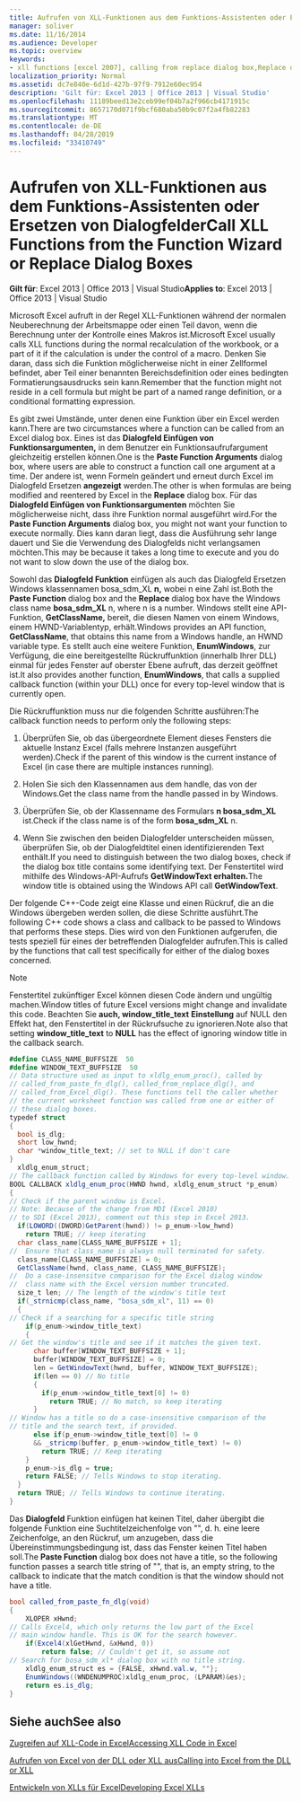 ```yaml
---
title: Aufrufen von XLL-Funktionen aus dem Funktions-Assistenten oder Ersetzen von Dialogfelder
manager: soliver
ms.date: 11/16/2014
ms.audience: Developer
ms.topic: overview
keywords:
- xll functions [excel 2007], calling from replace dialog box,Replace dialog box [Excel 2007], calling XLL functions,Function Wizard [Excel 2007], calling XLL functions,XLL functions [Excel 2007], calling from Function Wizard
localization_priority: Normal
ms.assetid: dc7e840e-6d1d-427b-97f9-7912e60ec954
description: 'Gilt für: Excel 2013 | Office 2013 | Visual Studio'
ms.openlocfilehash: 11189beed13e2ceb99ef04b7a2f966cb4171915c
ms.sourcegitcommit: 8657170d071f9bcf680aba50b9c07f2a4fb82283
ms.translationtype: MT
ms.contentlocale: de-DE
ms.lasthandoff: 04/28/2019
ms.locfileid: "33410749"
---
```

# <a name="call-xll-functions-from-the-function-wizard-or-replace-dialog-boxes"></a><span data-ttu-id="ea639-104">Aufrufen von XLL-Funktionen aus dem Funktions-Assistenten oder Ersetzen von Dialogfelder</span><span class="sxs-lookup"><span data-stu-id="ea639-104">Call XLL Functions from the Function Wizard or Replace Dialog Boxes</span></span>

 <span data-ttu-id="ea639-105">**Gilt für**: Excel 2013 | Office 2013 | Visual Studio</span><span class="sxs-lookup"><span data-stu-id="ea639-105">**Applies to**: Excel 2013 | Office 2013 | Visual Studio</span></span> 
  
<span data-ttu-id="ea639-106">Microsoft Excel aufruft in der Regel XLL-Funktionen während der normalen Neuberechnung der Arbeitsmappe oder einen Teil davon, wenn die Berechnung unter der Kontrolle eines Makros ist.</span><span class="sxs-lookup"><span data-stu-id="ea639-106">Microsoft Excel usually calls XLL functions during the normal recalculation of the workbook, or a part of it if the calculation is under the control of a macro.</span></span> <span data-ttu-id="ea639-107">Denken Sie daran, dass sich die Funktion möglicherweise nicht in einer Zellformel befindet, aber Teil einer benannten Bereichsdefinition oder eines bedingten Formatierungsausdrucks sein kann.</span><span class="sxs-lookup"><span data-stu-id="ea639-107">Remember that the function might not reside in a cell formula but might be part of a named range definition, or a conditional formatting expression.</span></span>
  
<span data-ttu-id="ea639-108">Es gibt zwei Umstände, unter denen eine Funktion über ein Excel werden kann.</span><span class="sxs-lookup"><span data-stu-id="ea639-108">There are two circumstances where a function can be called from an Excel dialog box.</span></span> <span data-ttu-id="ea639-109">Eines ist das **Dialogfeld Einfügen von Funktionsargumenten,** in dem Benutzer ein Funktionsaufrufargument gleichzeitig erstellen können.</span><span class="sxs-lookup"><span data-stu-id="ea639-109">One is the **Paste Function Arguments** dialog box, where users are able to construct a function call one argument at a time.</span></span> <span data-ttu-id="ea639-110">Der andere ist, wenn Formeln geändert und erneut durch Excel im Dialogfeld Ersetzen **angezeigt** werden.</span><span class="sxs-lookup"><span data-stu-id="ea639-110">The other is when formulas are being modified and reentered by Excel in the **Replace** dialog box.</span></span> <span data-ttu-id="ea639-111">Für das **Dialogfeld Einfügen von Funktionsargumenten** möchten Sie möglicherweise nicht, dass ihre Funktion normal ausgeführt wird.</span><span class="sxs-lookup"><span data-stu-id="ea639-111">For the **Paste Function Arguments** dialog box, you might not want your function to execute normally.</span></span> <span data-ttu-id="ea639-112">Dies kann daran liegt, dass die Ausführung sehr lange dauert und Sie die Verwendung des Dialogfelds nicht verlangsamen möchten.</span><span class="sxs-lookup"><span data-stu-id="ea639-112">This may be because it takes a long time to execute and you do not want to slow down the use of the dialog box.</span></span> 
  
<span data-ttu-id="ea639-113">Sowohl das **Dialogfeld Funktion**  einfügen als auch das Dialogfeld Ersetzen Windows klassennamen bosa_sdm_XL **n,** wobei n eine Zahl ist.</span><span class="sxs-lookup"><span data-stu-id="ea639-113">Both the **Paste Function** dialog box and the **Replace** dialog box have the Windows class name **bosa_sdm_XL** n, where n is a number.</span></span> <span data-ttu-id="ea639-114">Windows stellt eine API-Funktion, **GetClassName,** bereit, die diesen Namen von einem Windows, einem HWND-Variablentyp, erhält.</span><span class="sxs-lookup"><span data-stu-id="ea639-114">Windows provides an API function, **GetClassName**, that obtains this name from a Windows handle, an HWND variable type.</span></span> <span data-ttu-id="ea639-115">Es stellt auch eine weitere Funktion, **EnumWindows**, zur Verfügung, die eine bereitgestellte Rückruffunktion (innerhalb Ihrer DLL) einmal für jedes Fenster auf oberster Ebene aufruft, das derzeit geöffnet ist.</span><span class="sxs-lookup"><span data-stu-id="ea639-115">It also provides another function, **EnumWindows**, that calls a supplied callback function (within your DLL) once for every top-level window that is currently open.</span></span>
  
<span data-ttu-id="ea639-116">Die Rückruffunktion muss nur die folgenden Schritte ausführen:</span><span class="sxs-lookup"><span data-stu-id="ea639-116">The callback function needs to perform only the following steps:</span></span>
  
1. <span data-ttu-id="ea639-117">Überprüfen Sie, ob das übergeordnete Element dieses Fensters die aktuelle Instanz Excel (falls mehrere Instanzen ausgeführt werden).</span><span class="sxs-lookup"><span data-stu-id="ea639-117">Check if the parent of this window is the current instance of Excel (in case there are multiple instances running).</span></span>
    
2. <span data-ttu-id="ea639-118">Holen Sie sich den Klassennamen aus dem handle, das von der Windows.</span><span class="sxs-lookup"><span data-stu-id="ea639-118">Get the class name from the handle passed in by Windows.</span></span>
    
3. <span data-ttu-id="ea639-119">Überprüfen Sie, ob der Klassenname des Formulars **n bosa_sdm_XL** ist.</span><span class="sxs-lookup"><span data-stu-id="ea639-119">Check if the class name is of the form **bosa_sdm_XL** n.</span></span>
    
4. <span data-ttu-id="ea639-120">Wenn Sie zwischen den beiden Dialogfelder unterscheiden müssen, überprüfen Sie, ob der Dialogfeldtitel einen identifizierenden Text enthält.</span><span class="sxs-lookup"><span data-stu-id="ea639-120">If you need to distinguish between the two dialog boxes, check if the dialog box title contains some identifying text.</span></span> <span data-ttu-id="ea639-121">Der Fenstertitel wird mithilfe des Windows-API-Aufrufs **GetWindowText erhalten.**</span><span class="sxs-lookup"><span data-stu-id="ea639-121">The window title is obtained using the Windows API call **GetWindowText**.</span></span>
    
<span data-ttu-id="ea639-122">Der folgende C++-Code zeigt eine Klasse und einen Rückruf, die an die Windows übergeben werden sollen, die diese Schritte ausführt.</span><span class="sxs-lookup"><span data-stu-id="ea639-122">The following C++ code shows a class and callback to be passed to Windows that performs these steps.</span></span> <span data-ttu-id="ea639-123">Dies wird von den Funktionen aufgerufen, die tests speziell für eines der betreffenden Dialogfelder aufrufen.</span><span class="sxs-lookup"><span data-stu-id="ea639-123">This is called by the functions that call test specifically for either of the dialog boxes concerned.</span></span> 
  
> [!NOTE]
> <span data-ttu-id="ea639-124">Fenstertitel zukünftiger Excel können diesen Code ändern und ungültig machen.</span><span class="sxs-lookup"><span data-stu-id="ea639-124">Window titles of future Excel versions might change and invalidate this code.</span></span> <span data-ttu-id="ea639-125">Beachten Sie **auch, window_title_text** **Einstellung** auf NULL den Effekt hat, den Fenstertitel in der Rückrufsuche zu ignorieren.</span><span class="sxs-lookup"><span data-stu-id="ea639-125">Note also that setting **window_title_text** to **NULL** has the effect of ignoring window title in the callback search.</span></span> 
  
```cs
#define CLASS_NAME_BUFFSIZE  50
#define WINDOW_TEXT_BUFFSIZE  50
// Data structure used as input to xldlg_enum_proc(), called by
// called_from_paste_fn_dlg(), called_from_replace_dlg(), and
// called_from_Excel_dlg(). These functions tell the caller whether
// the current worksheet function was called from one or either of
// these dialog boxes.
typedef struct
{
  bool is_dlg;
  short low_hwnd;
  char *window_title_text; // set to NULL if don't care
}
  xldlg_enum_struct;
// The callback function called by Windows for every top-level window.
BOOL CALLBACK xldlg_enum_proc(HWND hwnd, xldlg_enum_struct *p_enum)
{
// Check if the parent window is Excel.
// Note: Because of the change from MDI (Excel 2010)
// to SDI (Excel 2013), comment out this step in Excel 2013.
  if(LOWORD((DWORD)GetParent(hwnd)) != p_enum->low_hwnd)
    return TRUE; // keep iterating
  char class_name[CLASS_NAME_BUFFSIZE + 1];
//  Ensure that class_name is always null terminated for safety.
  class_name[CLASS_NAME_BUFFSIZE] = 0;
  GetClassName(hwnd, class_name, CLASS_NAME_BUFFSIZE);
//  Do a case-insensitve comparison for the Excel dialog window
//  class name with the Excel version number truncated.
  size_t len; // The length of the window's title text
  if(_strnicmp(class_name, "bosa_sdm_xl", 11) == 0)
  {
// Check if a searching for a specific title string
    if(p_enum->window_title_text) 
    {
// Get the window's title and see if it matches the given text.
      char buffer[WINDOW_TEXT_BUFFSIZE + 1];
      buffer[WINDOW_TEXT_BUFFSIZE] = 0;
      len = GetWindowText(hwnd, buffer, WINDOW_TEXT_BUFFSIZE);
      if(len == 0) // No title
      {
        if(p_enum->window_title_text[0] != 0)
          return TRUE; // No match, so keep iterating
      }
// Window has a title so do a case-insensitive comparison of the
// title and the search text, if provided.
      else if(p_enum->window_title_text[0] != 0
      && _stricmp(buffer, p_enum->window_title_text) != 0)
        return TRUE; // Keep iterating
    }
    p_enum->is_dlg = true;
    return FALSE; // Tells Windows to stop iterating.
  }
  return TRUE; // Tells Windows to continue iterating.
}
```

<span data-ttu-id="ea639-126">Das **Dialogfeld** Funktion einfügen hat keinen Titel, daher übergibt die folgende Funktion eine Suchtitelzeichenfolge von "", d. h. eine leere Zeichenfolge, an den Rückruf, um anzugeben, dass die Übereinstimmungsbedingung ist, dass das Fenster keinen Titel haben soll.</span><span class="sxs-lookup"><span data-stu-id="ea639-126">The **Paste Function** dialog box does not have a title, so the following function passes a search title string of "", that is, an empty string, to the callback to indicate that the match condition is that the window should not have a title.</span></span> 
  
```cs
bool called_from_paste_fn_dlg(void)
{
    XLOPER xHwnd;
// Calls Excel4, which only returns the low part of the Excel
// main window handle. This is OK for the search however.
    if(Excel4(xlGetHwnd, &xHwnd, 0))
        return false; // Couldn't get it, so assume not
// Search for bosa_sdm_xl* dialog box with no title string.
    xldlg_enum_struct es = {FALSE, xHwnd.val.w, ""};
    EnumWindows((WNDENUMPROC)xldlg_enum_proc, (LPARAM)&es);
    return es.is_dlg;
}
```

## <a name="see-also"></a><span data-ttu-id="ea639-127">Siehe auch</span><span class="sxs-lookup"><span data-stu-id="ea639-127">See also</span></span>



[<span data-ttu-id="ea639-128">Zugreifen auf XLL-Code in Excel</span><span class="sxs-lookup"><span data-stu-id="ea639-128">Accessing XLL Code in Excel</span></span>](accessing-xll-code-in-excel.md)
  
[<span data-ttu-id="ea639-129">Aufrufen von Excel von der DLL oder XLL aus</span><span class="sxs-lookup"><span data-stu-id="ea639-129">Calling into Excel from the DLL or XLL</span></span>](calling-into-excel-from-the-dll-or-xll.md)
  
[<span data-ttu-id="ea639-130">Entwickeln von XLLs für Excel</span><span class="sxs-lookup"><span data-stu-id="ea639-130">Developing Excel XLLs</span></span>](developing-excel-xlls.md)

